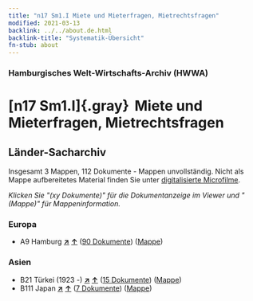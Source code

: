 ```yaml
---
title: "n17 Sm1.I Miete und Mieterfragen, Mietrechtsfragen"
modified: 2021-03-13
backlink: ../../about.de.html
backlink-title: "Systematik-Übersicht"
fn-stub: about
---
```


### Hamburgisches Welt-Wirtschafts-Archiv (HWWA)

# [n17 Sm1.I]{.gray}&#8201; Miete und Mieterfragen, Mietrechtsfragen&#160; 







## Länder-Sacharchiv




Insgesamt 3 Mappen, 112 Dokumente - Mappen unvollständig.
Nicht als Mappe aufbereitetes Material finden Sie unter [digitalisierte Microfilme](/film/h1_sh.de.html).

_Klicken Sie "(xy Dokumente)" für die Dokumentanzeige im Viewer und "(Mappe)" für Mappeninformation._




### Europa

- A9 Hamburg [**&nearr;**](../../../geo/i/140905/about.de.html "Hamburg (alle Mappen)") [**&uarr;**](../../../geo/about.de.html#A9 "Ländersystematik") (<a href="https://pm20.zbw.eu/iiifview/folder/sh/140905,145252" title="über: Hamburg : Miete und Mieterfragen, Mietrechtsfragen" target="_blank">90 Dokumente</a>) ([Mappe](../../../../folder/sh/1409xx/140905/1452xx/145252/about.de.html))

### Asien

- B21 Türkei (1923 -) [**&nearr;**](../../../geo/i/141111/about.de.html "Türkei (1923 -) (alle Mappen)") [**&uarr;**](../../../geo/about.de.html#B21 "Ländersystematik") (<a href="https://pm20.zbw.eu/iiifview/folder/sh/141111,145252" title="über: Türkei (1923 -) : Miete und Mieterfragen, Mietrechtsfragen" target="_blank">15 Dokumente</a>) ([Mappe](../../../../folder/sh/1411xx/141111/1452xx/145252/about.de.html))
- B111 Japan [**&nearr;**](../../../geo/i/141272/about.de.html "Japan (alle Mappen)") [**&uarr;**](../../../geo/about.de.html#B111 "Ländersystematik") (<a href="https://pm20.zbw.eu/iiifview/folder/sh/141272,145252" title="über: Japan : Miete und Mieterfragen, Mietrechtsfragen" target="_blank">7 Dokumente</a>) ([Mappe](../../../../folder/sh/1412xx/141272/1452xx/145252/about.de.html))









